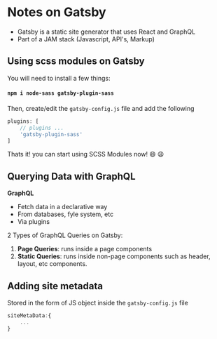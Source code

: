# Notes on Gatsby

* Gatsby is a static site generator that uses React and GraphQL
* Part of a JAM stack (Javascript, API's, Markup)


## Using scss modules on Gatsby

You will need to install a few things:

#### `npm i node-sass gatsby-plugin-sass`

Then, create/edit the `gatsby-config.js` file and add the following
```javascript
plugins: [
    // plugins ...
    'gatsby-plugin-sass'
]
```
Thats it! you can start using SCSS Modules now! :smile: 
:weary: 

## Querying Data with GraphQL

**GraphQL**
* Fetch data in a declarative way
* From databases, fyle system, etc
* Via plugins

2 Types of GraphQL Queries on Gatsby:
1. **Page Queries**: runs inside a page components
2. **Static Queries**: runs inside non-page components such as header, layout, etc components.

## Adding site metadata
Stored in the form of JS object inside the `gatsby-config.js` file

```javascript
siteMetaData:{
    ...
}
```